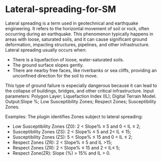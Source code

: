 # Lateral-spreading-for-SM
Lateral spreading is a term used in geotechnical and earthquake engineering. It refers to the horizontal movement of soil or rock, often occurring during an earthquake. This phenomenon typically happens in areas with loose, saturated soils, and it can cause significant ground deformation, impacting structures, pipelines, and other infrastructure.
Lateral spreading usually occurs when:
- There is a liquefaction of loose, water-saturated soils.
- The ground surface slopes gently.
- There are nearby free faces, like riverbanks or sea cliffs, providing an unconfined direction for the soil to move.

This type of ground failure is especially dangerous because it can lead to the collapse of buildings, bridges, and other critical infrastructure.
Input parameters: Polygon Layer; Liquefaction Index (IL); Digital Terrain Model.
Output:Slope %; Low Susceptibility Zones; Respect Zones; Susceptibility Zones.

Examples:
The plugin identifies Zones subject to lateral spreading:
- Low Susceptibility Zones (Z0): 2 < Slope% ≤ 5 and 0 < IL ≤ 2;
- Susceptibility Zones (ZS): 2 < Slope% ≤ 5 and 2< IL ≤ 15;
- Susceptibility Zones (ZS): 5 < Slope% ≤ 15 and 0 < IL ≤ 2;
- Respect Zones (ZR): 2 < Slope% ≤ 5 and IL >15;
- Respect Zones (ZR): 2 < Slope% ≤ 15 and 2 < IL≤ 5;
- Respect Zone(ZR): Slope (%) > 15% and IL > 0.
